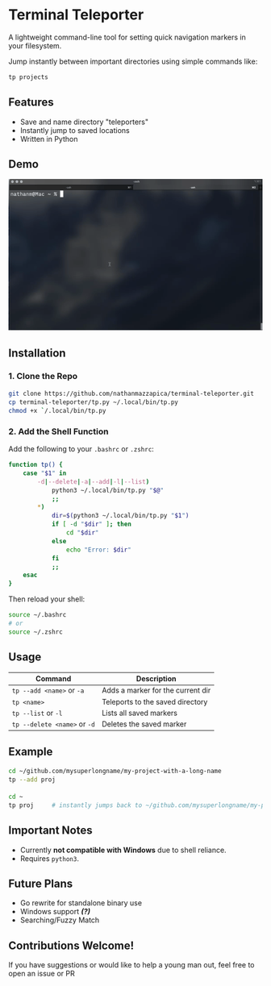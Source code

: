 # Terminal Teleporter

A lightweight command-line tool for setting quick navigation markers in your filesystem.

Jump instantly between important directories using simple commands like:

```bash
tp projects
```

## Features
- Save and name directory "teleporters"
- Instantly jump to saved locations
- Written in Python

## Demo
![Tool Demo](tool-demo.gif)

## Installation

### 1. Clone the Repo
```bash
git clone https://github.com/nathanmazzapica/terminal-teleporter.git
cp terminal-teleporter/tp.py ~/.local/bin/tp.py
chmod +x `/.local/bin/tp.py
```

### 2. Add the Shell Function

Add the following to your `.bashrc` or `.zshrc`:


```bash
function tp() {
    case "$1" in
        -d|--delete|-a|--add|-l|--list)
            python3 ~/.local/bin/tp.py "$@"
            ;;
        *)
            dir=$(python3 ~/.local/bin/tp.py "$1")
            if [ -d "$dir" ]; then
                cd "$dir"
            else
                echo "Error: $dir"
            fi
            ;;
    esac
}
```

Then reload your shell:

```bash
source ~/.bashrc
# or
source ~/.zshrc
```

## Usage

| Command                        | Description                         |
|-------------------------------|-------------------------------------|
| `tp --add <name>` or `-a`     | Adds a marker for the current dir   |
| `tp <name>`                   | Teleports to the saved directory    |
| `tp --list` or `-l`           | Lists all saved markers             |
| `tp --delete <name>` or `-d`  | Deletes the saved marker            |

## Example

```bash
cd ~/github.com/mysuperlongname/my-project-with-a-long-name
tp --add proj

cd ~
tp proj     # instantly jumps back to ~/github.com/mysuperlongname/my-project-with-a-long-name
```


## Important Notes

- Currently **not compatible with Windows** due to shell reliance.
- Requires `python3`.

## Future Plans
- Go rewrite for standalone binary use
- Windows support ***(?)***
- Searching/Fuzzy Match

## Contributions Welcome!

If you have suggestions or would like to help a young man out, feel free to open an issue or PR

